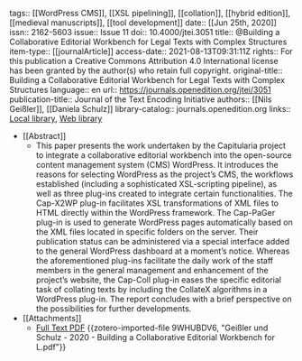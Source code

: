 tags:: [[WordPress CMS]], [[XSL pipelining]], [[collation]], [[hybrid edition]], [[medieval manuscripts]], [[tool development]]
date:: [[Jun 25th, 2020]]
issn:: 2162-5603
issue:: Issue 11
doi:: 10.4000/jtei.3051
title:: @Building a Collaborative Editorial Workbench for Legal Texts with Complex Structures
item-type:: [[journalArticle]]
access-date:: 2021-08-13T09:31:11Z
rights:: For this publication a Creative Commons Attribution 4.0 International license has been granted by the author(s) who retain full copyright.
original-title:: Building a Collaborative Editorial Workbench for Legal Texts with Complex Structures
language:: en
url:: https://journals.openedition.org/jtei/3051
publication-title:: Journal of the Text Encoding Initiative
authors:: [[Nils Geißler]], [[Daniela Schulz]]
library-catalog:: journals.openedition.org
links:: [Local library](zotero://select/groups/2386895/items/KMMLJZN6), [Web library](https://www.zotero.org/groups/2386895/items/KMMLJZN6)

- [[Abstract]]
	- This paper presents the work undertaken by the Capitularia project to integrate a collaborative editorial workbench into the open-source content management system (CMS) WordPress. It introduces the reasons for selecting WordPress as the project’s CMS, the workflows established (including a sophisticated XSL-scripting pipeline), as well as three plug-ins created to integrate certain functionalities. The Cap-X2WP plug-in facilitates XSL transformations of XML files to HTML directly within the WordPress framework. The Cap-PaGer plug-in is used to generate WordPress pages automatically based on the XML files located in specific folders on the server. Their publication status can be administered via a special interface added to the general WordPress dashboard at a moment’s notice. Whereas the aforementioned plug-ins facilitate the daily work of the staff members in the general management and enhancement of the project’s website, the Cap-Coll plug-in eases the specific editorial task of collating texts by including the CollateX algorithms in a WordPress plug-in. The report concludes with a brief perspective on the possibilities for further developments.
- [[Attachments]]
	- [Full Text PDF](http://journals.openedition.org/jtei/pdf/3051) {{zotero-imported-file 9WHUBDV6, "Geißler und Schulz - 2020 - Building a Collaborative Editorial Workbench for L.pdf"}}